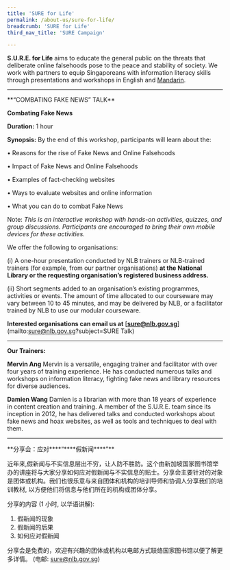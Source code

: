 ```yaml
---
title: 'SURE for Life'
permalink: /about-us/sure-for-life/
breadcrumb: 'SURE for Life'
third_nav_title: 'SURE Campaign'

---
```



**S.U.R.E. for Life** aims to educate the general public on the threats that deliberate online falsehoods pose to the peace and stability of society. We work with partners to equip Singaporeans with information literacy skills through presentations and workshops in English and [Mandarin](#SURE_Talk_Mandarin).

<hr>
**“COMBATING FAKE NEWS” TALK**

**Combating Fake News** 

**Duration:** 1 hour

**Synopsis:** By the end of this workshop, participants will learn about the:

•       Reasons for the rise of Fake News  and Online Falsehoods

•       Impact of Fake News and Online Falsehoods

•       Examples of fact-checking websites

•       Ways to evaluate websites and online information

•       What you can do to combat Fake News

Note:  *This is an interactive workshop with hands-on activities, quizzes, and group discussions. Participants are encouraged to bring their own mobile devices for these activities.*

We offer the following to organisations:

(i) A one-hour presentation conducted by NLB trainers or NLB-trained trainers (for example, from our partner organisations) **at the National Library or the requesting organisation’s registered business address.**

(ii) Short segments added to an organisation’s existing programmes, activities or events. The amount of time allocated to our courseware may vary between 10 to 45 minutes, and may be delivered by NLB, or a facilitator trained by NLB to use our modular courseware.

**Interested organisations can email us at** [**sure@nlb.gov.sg**](mailto:sure@nlb.gov.sg?subject=SURE Talk)



<hr>

**Our Trainers:**

**Mervin Ang**
 Mervin is a versatile, engaging trainer and facilitator with over four years of training experience. He has conducted numerous talks and workshops on information literacy, fighting fake news and library resources for diverse audiences.

**Damien Wang**
 Damien is a librarian with more than 18 years of experience in content creation and training. A member of the S.U.R.E. team since its inception in 2012, he has delivered talks and conducted workshops about fake news and hoax websites, as well as tools and techniques to deal with them.



<hr>
<a name="SURE_Talk_Mandarin">**分享会：应对****“****假新闻****”**


近年来,假新闻与不实信息层出不穷，让人防不胜防。这个由新加坡国家图书馆举办的讲座将与大家分享如何应对假新闻与不实信息的贴士。分享会主要针对的对象是团体或机构。我们也很乐意与来自团体和机构的培训导师和协调人分享我们的培训教材, 以方便他们将信息与他们所在的机构或团体分享。

 

分享的内容 (1 小时, 以华语讲解):

1. 假新闻的现象
2. 假新闻的后果
3. 如何应对假新闻

 

分享会是免费的，欢迎有兴趣的团体或机构以电邮方式联络国家图书馆以便了解更多详情。 (电邮: [sure@nlb.gov.sg](mailto:sure@nlb.gov.sg))

 
